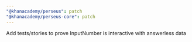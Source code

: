 ```yaml
---
"@khanacademy/perseus": patch
"@khanacademy/perseus-core": patch
---
```


Add tests/stories to prove InputNumber is interactive with answerless data
